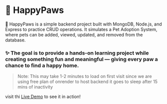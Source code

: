 # 🐾 HappyPaws

🐾 HappyPaws is a simple backend project built with MongoDB, Node.js, and Express to practice CRUD operations.
It simulates a Pet Adoption System, where pets can be added, viewed, updated, and removed from the database.

### ✨ The goal is to provide a hands-on learning project while creating something fun and meaningful — giving every paw a chance to find a happy home.

> Note: This may take 1-2 minutes to load on first visit since we are using free plan of onrender to host backend it goes to sleep after 15 mins of inactivity

visit thi [Live Demo](https://happy-paws-na7b.onrender.com) to see it in action!
